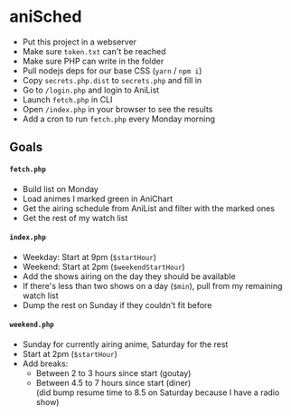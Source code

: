 # aniSched

- Put this project in a webserver
- Make sure `token.txt` can't be reached
- Make sure PHP can write in the folder
- Pull nodejs deps for our base CSS (`yarn` / `npm i`)
- Copy `secrets.php.dist` to `secrets.php` and fill in
- Go to `/login.php` and login to AniList
- Launch `fetch.php` in CLI
- Open `/index.php` in your browser to see the results
- Add a cron to run `fetch.php` every Monday morning

## Goals

#### `fetch.php`

- Build list on Monday
- Load animes I marked green in AniChart
- Get the airing schedule from AniList and filter with the marked ones
- Get the rest of my watch list

#### `index.php`

- Weekday: Start at 9pm (`$startHour`)
- Weekend: Start at 2pm (`$weekendStartHour`)
- Add the shows airing on the day they should be available
- If there's less than two shows on a day (`$min`), pull from my remaining watch list
- Dump the rest on Sunday if they couldn't fit before

#### `weekend.php`

- Sunday for currently airing anime, Saturday for the rest
- Start at 2pm (`$startHour`)
- Add breaks:
  - Between 2 to 3 hours since start (goutay)
  - Between 4.5 to 7 hours since start (diner)  
    (did bump resume time to 8.5 on Saturday because I have a radio show)

